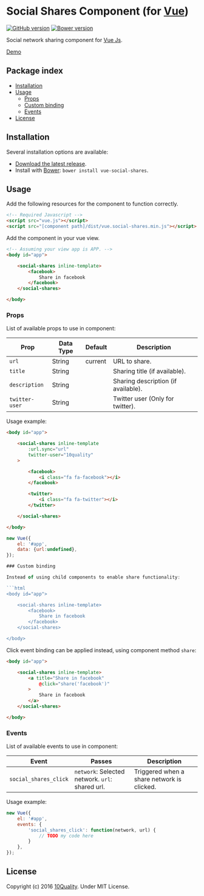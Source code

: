# Social Shares Component (for [Vue](http://vuejs.org/))

[![GitHub version](https://badge.fury.io/gh/10quality%2Fvue-social-shares.svg)](https://badge.fury.io/gh/10quality%2Fvue-social-shares)
[![Bower version](https://badge.fury.io/bo/vue-social-shares.svg)](https://badge.fury.io/bo/vue-social-shares)

Social network sharing component for [Vue Js](http://vuejs.org/).

[Demo](http://codepen.io/amostajo/pen/ZOKyYR)

## Package index
- [Installation](#installation)
- [Usage](#usage)
    - [Props](#props)
    - [Custom binding](#custom-binding)
    - [Events](#event)
- [License](#license)

## Installation

Several installation options are available:

- [Download the latest release](https://github.com/10quality/vue-social-shares/releases).
- Install with [Bower](http://bower.io): `bower install vue-social-shares`.

## Usage

Add the following resources for the component to function correctly.

```html
<!-- Required Javascript -->
<script src="vue.js"></script>
<script src="[component path]/dist/vue.social-shares.min.js"></script>
```

Add the component in your vue view.

```html
<!-- Assuming your view app is APP. -->
<body id="app">

    <social-shares inline-template>
        <facebook>
            Share in facebook
        </facebook>
    </social-shares>

</body>
```

### Props

List of available props to use in component:

Prop           | Data Type  | Default   | Description
-------------- | ---------- | --------- | -----------
`url`          | String     | current   | URL to share.
`title`        | String     |           | Sharing title (if available).
`description`  | String     |           | Sharing description (if available).
`twitter-user` | String     |           | Twitter user (Only for twitter).

Usage example:

```html
<body id="app">

    <social-shares inline-template
        :url.sync="url"
        twitter-user="10quality"
    >

        <facebook>
            <i class="fa fa-facebook"></i>
        </facebook>

        <twitter>
            <i class="fa fa-twitter"></i>
        </twitter>

    </social-shares>

</body>
```

```javascript
new Vue({
    el: '#app',
    data: {url:undefined}, 
});

### Custom binding

Instead of using child components to enable share functionality:

```html
<body id="app">

    <social-shares inline-template>
        <facebook>
            Share in facebook
        </facebook>
    </social-shares>

</body>
```

Click event binding can be applied instead, using component method `share`:

```html
<body id="app">

    <social-shares inline-template>
        <a title="Share in facebook"
            @click="share('facebook')"
        >
            Share in facebook
        </a>
    </social-shares>

</body>
```

### Events

List of available events to use in component:

Event                 | Passes                                          | Description
--------------------- | ----------------------------------------------- | -----------
`social_shares_click` | `network`: Selected network. `url`: shared url. | Triggered when a share network is clicked.

Usage example:

```javascript
new Vue({
    el: '#app',
    events: {
        'social_shares_click': function(network, url) {
            // TODO my code here
        }
    }, 
});
```

## License

Copyright (c) 2016 [10Quality](http://www.10quality.com/). Under MIT License.